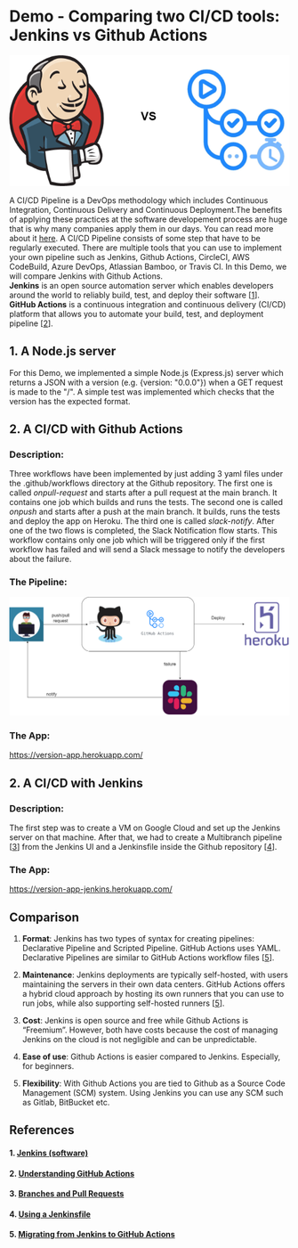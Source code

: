 # Demo - Comparing two CI/CD tools: Jenkins vs Github Actions

![](imgs/jenkins-vs-github-actions.png)

A CI/CD Pipeline is a DevOps methodology which includes Continuous Integration, Continuous Delivery and Continuous Deployment.The benefits of applying these practices at the software developement process are huge that is why many companies apply them in our days. You can read more about it [here](https://www.digitalocean.com/community/tutorials/an-introduction-to-continuous-integration-delivery-and-deployment). 
A CI/CD Pipeline consists of some step that have to be  regularly executed. There are multiple tools that you can use to implement your own pipeline such as Jenkins, Github Actions, CircleCI, AWS CodeBuild, Azure DevOps, Atlassian Bamboo, or Travis CI. In this Demo, we will compare Jenkins with Github Actions. 
<br>
**Jenkins** is an open source automation server which enables developers around the world to reliably build, test, and deploy their software [[1](#1.)].
<br>
**GitHub Actions** is a continuous integration and continuous delivery (CI/CD) platform that allows you to automate your build, test, and deployment pipeline [[2](#2.)].
<br>

## 1. A Node.js server
For this Demo, we implemented a simple Node.js (Express.js) server which returns a JSON with a version (e.g. {version: "0.0.0"}) when a GET request is made to the "/".
A simple test was implemented which checks that the version has the expected format.

## 2. A CI/CD with Github Actions

### Description:
Three workflows have been implemented by just adding 3 yaml files under the .github/workflows directory at the Github repository.
The first one is called *onpull-request* and starts after a pull request at the main branch. It contains one job which builds and runs the tests. The second one is called *onpush* and starts after a push at the main branch. It builds, runs the tests and deploy the app on Heroku. 
The third one is called *slack-notify*. After one of the two flows is completed, the Slack Notification flow starts. This workflow contains only one job which will be triggered only if the first workflow has failed and will send a Slack message to notify the developers about the failure.
### The Pipeline:
![](imgs/pipeline-github-actions.png)
### The App:
https://version-app.herokuapp.com/

## 2. A CI/CD with Jenkins
### Description:
The first step was to create a VM on Google Cloud and set up the Jenkins server on that machine. After that, we had to create a Multibranch pipeline [[3](#3.)] from the Jenkins UI and a Jenkinsfile inside the Github repository [[4](#4.)].

### The App: 
https://version-app-jenkins.herokuapp.com/
## Comparison
1. **Format**: Jenkins has two types of syntax for creating pipelines: Declarative Pipeline and Scripted Pipeline. GitHub Actions uses YAML. Declarative Pipelines are similar to GitHub Actions workflow files [[5](#5.)].

2. **Maintenance**: Jenkins deployments are typically self-hosted, with users maintaining the servers in their own data centers. GitHub Actions offers a hybrid cloud approach by hosting its own runners that you can use to run jobs, while also supporting self-hosted runners [[5](#5.)].

3. **Cost**: Jenkins is open source and free while Github Actions is “Freemium”. However, both have costs because the cost of managing Jenkins on the cloud is not negligible and can be unpredictable.

4. **Ease of use**: Github Actions is easier compared to Jenkins. Especially, for beginners. 

5. **Flexibility**: With Github Actions you are tied to Github as a Source Code Management (SCM) system. Using Jenkins you can use any SCM such as Gitlab, BitBucket etc.

## References
#### 1. [Jenkins (software)](https://en.wikipedia.org/wiki/Jenkins_(software))
#### 2. [Understanding GitHub Actions](https://docs.github.com/en/actions/learn-github-actions/understanding-github-actions)
#### 3. [Branches and Pull Requests](https://www.jenkins.io/doc/book/pipeline/multibranch/#:~:text=The%20Multibranch%20Pipeline%20project%20type,a%20Jenkinsfile%20in%20source%20control.)
#### 4. [Using a Jenkinsfile ](https://www.jenkins.io/doc/book/pipeline/jenkinsfile/)
#### 5. [Migrating from Jenkins to GitHub Actions](https://docs.github.com/en/actions/migrating-to-github-actions/migrating-from-jenkins-to-github-actions)